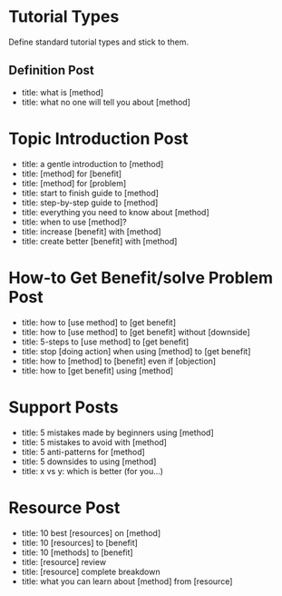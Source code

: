 # Tutorial Types

Define standard tutorial types and stick to them.


## Definition Post

* title: what is [method]
* title: what no one will tell you about [method]


# Topic Introduction Post

* title: a gentle introduction to [method]
* title: [method] for [benefit]
* title: [method] for [problem]
* title: start to finish guide to [method]
* title: step-by-step guide to [method]
* title: everything you need to know about [method]
* title: when to use [method]?
* title: increase [benefit] with [method]
* title: create better [benefit] with [method]


# How-to Get Benefit/solve Problem Post

* title: how to [use method] to [get benefit]
* title: how to [use method] to [get benefit] without [downside]
* title: 5-steps to [use method] to [get benefit]
* title: stop [doing action] when using [method] to [get benefit]
* title: how to [method] to [benefit] even if [objection]
* title: how to [get benefit] using [method]

# Support Posts

* title: 5 mistakes made by beginners using [method]
* title: 5 mistakes to avoid with [method]
* title: 5 anti-patterns for [method]
* title: 5 downsides to using [method]
* title: x vs y: which is better (for you...)

# Resource Post

* title: 10 best [resources] on [method]
* title: 10 [resources] to [benefit]
* title: 10 [methods] to [benefit]
* title: [resource] review
* title: [resource] complete breakdown
* title: what you can learn about [method] from [resource]


